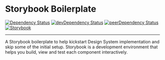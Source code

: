 # Storybook Boilerplate

[![Dependency Status](https://img.shields.io/david/justinlwz/storybook-boilerplate.svg?style=flat)](https://david-dm.org/justinlwz/storybook-boilerplate)
[![devDependency Status](https://img.shields.io/david/dev/justinlwz/storybook-boilerplate.svg?style=flat)](https://david-dm.org/justinlwz/storybook-boilerplate?type=dev)
[![peerDependency Status](https://img.shields.io/david/peer/justinlwz/storybook-boilerplate.svg?style=flat)](https://david-dm.org/justinlwz/storybook-boilerplate?type=peer)
[![Storybook](https://github.com/storybooks/press/blob/master/badges/storybook.svg)](https://david-dm.org/justinlwz/storybook-boilerplate)

---

A Storybook boilerplate to help kickstart Design System implementation and skip some of the initial setup. Storybook is a development environment that helps you build, view and test each component interactively.
